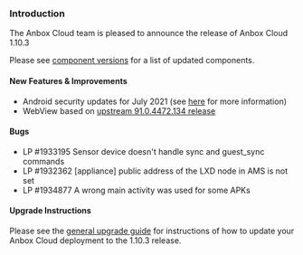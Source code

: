 ### Introduction

The Anbox Cloud team is pleased to announce the release of Anbox Cloud 1.10.3

Please see [component versions](https://anbox-cloud.io/docs/component-versions) for a list of updated components.

#### New Features & Improvements

* Android security updates for July 2021 (see [here](https://source.android.com/security/bulletin/2021-07-01) for more information)
* WebView based on [upstream 91.0.4472.134 release](https://chromereleases.googleblog.com/2021/06/chrome-for-android-update_0579445428.html)

#### Bugs

* LP #1933195 Sensor device doesn't handle sync and guest_sync commands
* LP #1932362 [appliance] public address of the LXD node in AMS is not set
* LP #1934877 A wrong main activity was used for some APKs

#### Upgrade Instructions

Please see the [general upgrade guide](https://anbox-cloud.io/docs/installation/upgrading-from-previous-versions) for instructions of how to update your Anbox Cloud deployment to the 1.10.3 release.